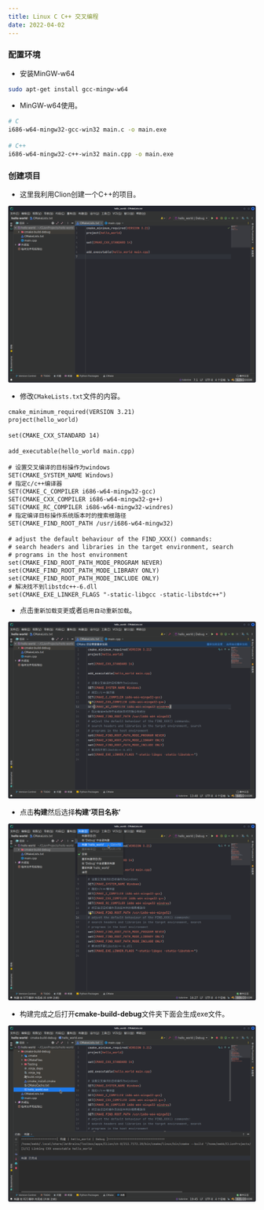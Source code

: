 ```yaml
---
title: Linux C C++ 交叉编程 
date: 2022-04-02
---
```


### 配置环境

+ 安装MinGW-w64

```bash
sudo apt-get install gcc-mingw-w64
```

+ MinGW-w64使用。

```bash
# C
i686-w64-mingw32-gcc-win32 main.c -o main.exe

# C++
i686-w64-mingw32-c++-win32 main.cpp -o main.exe
```


### 创建项目

+ 这里我利用Clion创建一个C++的项目。

![create.png](../../images/Linux交叉编程/create.png)

+ 修改`CMakeLists.txt`文件的内容。

```text
cmake_minimum_required(VERSION 3.21)
project(hello_world)

set(CMAKE_CXX_STANDARD 14)

add_executable(hello_world main.cpp)

# 设置交叉编译的目标操作为windows
SET(CMAKE_SYSTEM_NAME Windows)
# 指定c/c++编译器
SET(CMAKE_C_COMPILER i686-w64-mingw32-gcc)
SET(CMAKE_CXX_COMPILER i686-w64-mingw32-g++)
SET(CMAKE_RC_COMPILER i686-w64-mingw32-windres)
# 指定编译目标操作系统版本时的搜索根路径
SET(CMAKE_FIND_ROOT_PATH /usr/i686-w64-mingw32)

# adjust the default behaviour of the FIND_XXX() commands:
# search headers and libraries in the target environment, search
# programs in the host environment
set(CMAKE_FIND_ROOT_PATH_MODE_PROGRAM NEVER)
set(CMAKE_FIND_ROOT_PATH_MODE_LIBRARY ONLY)
set(CMAKE_FIND_ROOT_PATH_MODE_INCLUDE ONLY)
# 解决找不到libstdc++-6.dll
set(CMAKE_EXE_LINKER_FLAGS "-static-libgcc -static-libstdc++")
```

+ 点击`重新加载变更`或者`启用自动重新加载`。

![reload.png](../../images/Linux交叉编程/reload.png)

+ 点击**构建**然后选择**构建‘项目名称’**

![build.png](../../images/Linux交叉编程/build.png)

+ 构建完成之后打开**cmake-build-debug**文件夹下面会生成exe文件。

![build_finish.png](../../images/Linux交叉编程/build_finish.png)